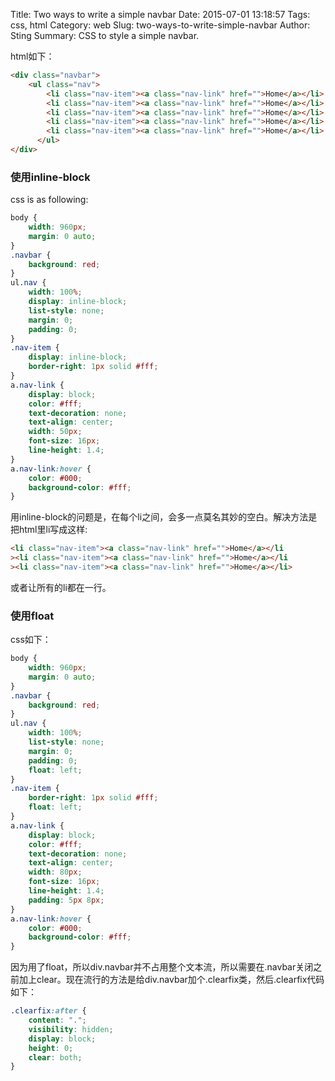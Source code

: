 Title: Two ways to write a simple navbar
Date: 2015-07-01 13:18:57
Tags: css, html
Category: web
Slug: two-ways-to-write-simple-navbar
Author: Sting
Summary: CSS to style a simple navbar.

html如下：

```html
<div class="navbar">
	<ul class="nav">
		<li class="nav-item"><a class="nav-link" href="">Home</a></li>
		<li class="nav-item"><a class="nav-link" href="">Home</a></li>
		<li class="nav-item"><a class="nav-link" href="">Home</a></li>
		<li class="nav-item"><a class="nav-link" href="">Home</a></li>
		<li class="nav-item"><a class="nav-link" href="">Home</a></li>
	  </ul>
</div>
```

### 使用inline-block

css is as following:

```css
body {
	width: 960px;
	margin: 0 auto;
}
.navbar {
	background: red;
}
ul.nav {
	width: 100%;
	display: inline-block;
	list-style: none;
	margin: 0;
	padding: 0;
}
.nav-item {
	display: inline-block;
	border-right: 1px solid #fff;
}
a.nav-link {
	display: block;
	color: #fff;
	text-decoration: none;
	text-align: center;
	width: 50px;
	font-size: 16px;
	line-height: 1.4;
}
a.nav-link:hover {
	color: #000;
	background-color: #fff;
}
```
用inline-block的问题是，在每个li之间，会多一点莫名其妙的空白。解决方法是把html里li写成这样:

```html
<li class="nav-item"><a class="nav-link" href="">Home</a></li
><li class="nav-item"><a class="nav-link" href="">Home</a></li
><li class="nav-item"><a class="nav-link" href="">Home</a></li>
```

或者让所有的li都在一行。

### 使用float

css如下：

```css
body {
	width: 960px;
	margin: 0 auto;
}
.navbar {
	background: red;
}
ul.nav {
	width: 100%;
	list-style: none;
	margin: 0;
	padding: 0;
	float: left;
}
.nav-item {
	border-right: 1px solid #fff;
	float: left;
}
a.nav-link {
	display: block;
	color: #fff;
	text-decoration: none;
	text-align: center;
	width: 80px;
	font-size: 16px;
	line-height: 1.4;
	padding: 5px 8px;
}
a.nav-link:hover {
	color: #000;
	background-color: #fff;
}
```

因为用了float，所以div.navbar并不占用整个文本流，所以需要在.navbar关闭之前加上clear。现在流行的方法是给div.navbar加个.clearfix类，然后.clearfix代码如下：

```css
.clearfix:after {
	content: ".";
	visibility: hidden;
	display: block;
	height: 0;
	clear: both;
}
```

